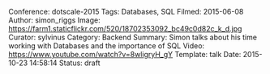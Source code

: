 Conference: dotscale-2015
Tags: Databases, SQL
Filmed: 2015-06-08
Author: simon_riggs
Image: https://farm1.staticflickr.com/520/18702353092_bc49c0d82c_k_d.jpg
Curator: sylvinus
Category: Backend
Summary: Simon talks about his time working with Databases and the importance of SQL
Video: https://www.youtube.com/watch?v=8wligryH_gY
Template: talk
Date: 2015-10-23 14:58:14
Status: draft